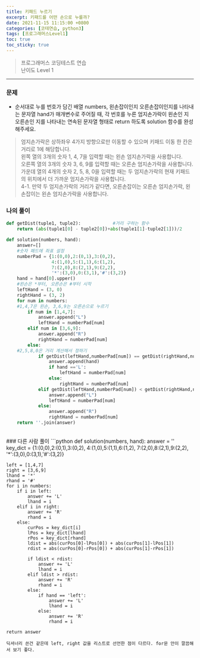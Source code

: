 ```yaml
---
title: 키패드 누르기
excerpt: 키패드를 어떤 손으로 누를까?
date: 2021-11-15 11:15:00 +0800
categories: [코테연습, python3]
tags: [프로그래머스Level1]
toc: true
toc_sticky: true
---
```


> 프로그래머스 코딩테스트 연습  
> 난이도 Level 1

***

### 문제  
* 순서대로 누를 번호가 담긴 배열 numbers, 왼손잡이인지 오른손잡이인지를 나타내는 문자열 hand가 매개변수로 주어질 때, 각 번호를 누른 엄지손가락이 왼손인 지 오른손인 지를 나타내는 연속된 문자열 형태로 return 하도록 solution 함수를 완성해주세요.  
> 엄지손가락은 상하좌우 4가지 방향으로만 이동할 수 있으며 키패드 이동 한 칸은 거리로 1에 해당합니다.  
> 왼쪽 열의 3개의 숫자 1, 4, 7을 입력할 때는 왼손 엄지손가락을 사용합니다.  
> 오른쪽 열의 3개의 숫자 3, 6, 9를 입력할 때는 오른손 엄지손가락을 사용합니다.  
> 가운데 열의 4개의 숫자 2, 5, 8, 0을 입력할 때는 두 엄지손가락의 현재 키패드의 위치에서 더 가까운 엄지손가락을 사용합니다.  
> 4-1. 만약 두 엄지손가락의 거리가 같다면, 오른손잡이는 오른손 엄지손가락, 왼손잡이는 왼손 엄지손가락을 사용합니다.  

### 나의 풀이
```python
def getDist(tuple1, tuple2):			#거리 구하는 함수
    return (abs(tuple1[0] - tuple2[0])+abs(tuple1[1]-tuple2[1]))/2

def solution(numbers, hand):
    answer=[]
    #숫자 패드에 좌표 설정
    numberPad = {1:(0,0),2:(0,1),3:(0,2),
                 4:(1,0),5:(1,1),6:(1,2),
                 7:(2,0),8:(2,1),9:(2,2),
                 '*':(3,0),0:(3,1),'#':(3,2)}
    hand = hand[0].upper()
    #왼손은 *부터, 오른손은 #부터 시작
    leftHand = (3, 0)
    rightHand = (3, 2)
    for num in numbers:
    #1,4,7은 왼손, 3,6,9는 오른손으로 누르기
        if num in [1,4,7]:
            answer.append("L")
            leftHand = numberPad[num]
        elif num in [3,6,9]:
            answer.append("R")
            rightHand = numberPad[num]
        else:
    #2,5,8,0은 거리 계산해서 정하기
            if getDist(leftHand,numberPad[num]) == getDist(rightHand,numberPad[num]):
                answer.append(hand)
                if hand =='L':
                    leftHand = numberPad[num]
                else:
                    rightHand = numberPad[num]
            elif getDist(leftHand,numberPad[num]) < getDist(rightHand,numberPad[num]):
                answer.append("L")
                leftHand = numberPad[num]
            else:
                answer.append("R")
                rightHand = numberPad[num]
    return ''.join(answer)
```

<br>
### 다른 사람 풀이
```python
def solution(numbers, hand):
    answer = ''
    key_dict = {1:(0,0),2:(0,1),3:(0,2),
                4:(1,0),5:(1,1),6:(1,2),
                7:(2,0),8:(2,1),9:(2,2),
                '*':(3,0),0:(3,1),'#':(3,2)}

    left = [1,4,7]
    right = [3,6,9]
    lhand = '*'
    rhand = '#'
    for i in numbers:
        if i in left:
            answer += 'L'
            lhand = i
        elif i in right:
            answer += 'R'
            rhand = i
        else:
            curPos = key_dict[i]
            lPos = key_dict[lhand]
            rPos = key_dict[rhand]
            ldist = abs(curPos[0]-lPos[0]) + abs(curPos[1]-lPos[1])
            rdist = abs(curPos[0]-rPos[0]) + abs(curPos[1]-rPos[1])

            if ldist < rdist:
                answer += 'L'
                lhand = i
            elif ldist > rdist:
                answer += 'R'
                rhand = i
            else:
                if hand == 'left':
                    answer += 'L'
                    lhand = i
                else:
                    answer += 'R'
                    rhand = i

    return answer
```
딕셔너리 쓴건 같은데 left, right 값을 리스트로 선언한 점이 다르다. for문 안이 깔끔해서 보기 좋다.  